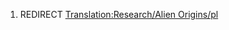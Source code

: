 1.  REDIRECT [Translation:Research/Alien
    Origins/pl](Translation:Research/Alien_Origins/pl "wikilink")